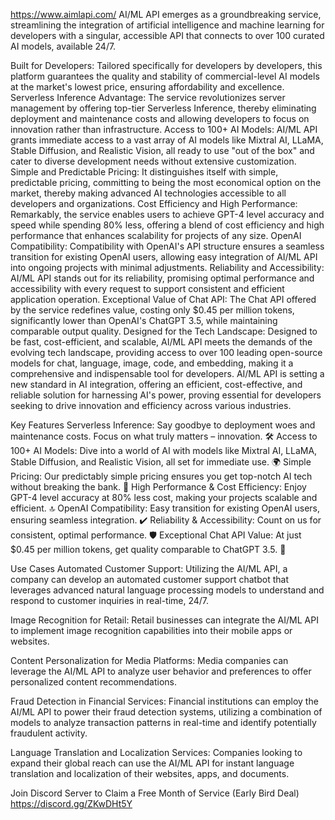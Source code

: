https://www.aimlapi.com/
AI/ML API emerges as a groundbreaking service, streamlining the integration of artificial intelligence and machine learning for developers with a singular, accessible API that connects to over 100 curated AI models, available 24/7.

Built for Developers:
Tailored specifically for developers by developers, this platform guarantees the quality and stability of commercial-level AI models at the market's lowest price, ensuring affordability and excellence.
Serverless Inference Advantage:
The service revolutionizes server management by offering top-tier Serverless Inference, thereby eliminating deployment and maintenance costs and allowing developers to focus on innovation rather than infrastructure.
Access to 100+ AI Models:
AI/ML API grants immediate access to a vast array of AI models like Mixtral AI, LLaMA, Stable Diffusion, and Realistic Vision, all ready to use "out of the box" and cater to diverse development needs without extensive customization.
Simple and Predictable Pricing:
It distinguishes itself with simple, predictable pricing, committing to being the most economical option on the market, thereby making advanced AI technologies accessible to all developers and organizations.
Cost Efficiency and High Performance:
Remarkably, the service enables users to achieve GPT-4 level accuracy and speed while spending 80% less, offering a blend of cost efficiency and high performance that enhances scalability for projects of any size.
OpenAI Compatibility:
Compatibility with OpenAI's API structure ensures a seamless transition for existing OpenAI users, allowing easy integration of AI/ML API into ongoing projects with minimal adjustments.
Reliability and Accessibility:
AI/ML API stands out for its reliability, promising optimal performance and accessibility with every request to support consistent and efficient application operation.
Exceptional Value of Chat API:
The Chat API offered by the service redefines value, costing only $0.45 per million tokens, significantly lower than OpenAI's ChatGPT 3.5, while maintaining comparable output quality.
Designed for the Tech Landscape:
Designed to be fast, cost-efficient, and scalable, AI/ML API meets the demands of the evolving tech landscape, providing access to over 100 leading open-source models for chat, language, image, code, and embedding, making it a comprehensive and indispensable tool for developers.
AI/ML API is setting a new standard in AI integration, offering an efficient, cost-effective, and reliable solution for harnessing AI's power, proving essential for developers seeking to drive innovation and efficiency across various industries.


Key Features 
Serverless Inference: Say goodbye to deployment woes and maintenance costs. Focus on what truly matters – innovation. 🛠️
Access to 100+ AI Models: Dive into a world of AI with models like Mixtral AI, LLaMA, Stable Diffusion, and Realistic Vision, all set for immediate use. 🌍
Simple Pricing: Our predictably simple pricing ensures you get top-notch AI tech without breaking the bank. 💸
High Performance & Cost Efficiency: Enjoy GPT-4 level accuracy at 80% less cost, making your projects scalable and efficient. 🔝
OpenAI Compatibility: Easy transition for existing OpenAI users, ensuring seamless integration. ✔️
Reliability & Accessibility: Count on us for consistent, optimal performance. 🛡️
Exceptional Chat API Value: At just $0.45 per million tokens, get quality comparable to ChatGPT 3.5. 💬

Use Cases 
Automated Customer Support: Utilizing the AI/ML API, a company can develop an automated customer support chatbot that leverages advanced natural language processing models to understand and respond to customer inquiries in real-time, 24/7. 

Image Recognition for Retail: Retail businesses can integrate the AI/ML API to implement image recognition capabilities into their mobile apps or websites.

Content Personalization for Media Platforms: Media companies can leverage the AI/ML API to analyze user behavior and preferences to offer personalized content recommendations.

Fraud Detection in Financial Services: Financial institutions can employ the AI/ML API to power their fraud detection systems, utilizing a combination of models to analyze transaction patterns in real-time and identify potentially fraudulent activity. 

Language Translation and Localization Services: Companies looking to expand their global reach can use the AI/ML API for instant language translation and localization of their websites, apps, and documents.

Join Discord Server to Claim a Free Month of Service (Early Bird Deal) https://discord.gg/ZKwDHt5Y
 
